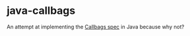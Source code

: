 # java-callbags

An attempt at implementing the [Callbags spec](https://github.com/callbag/callbag) in Java because why not?
